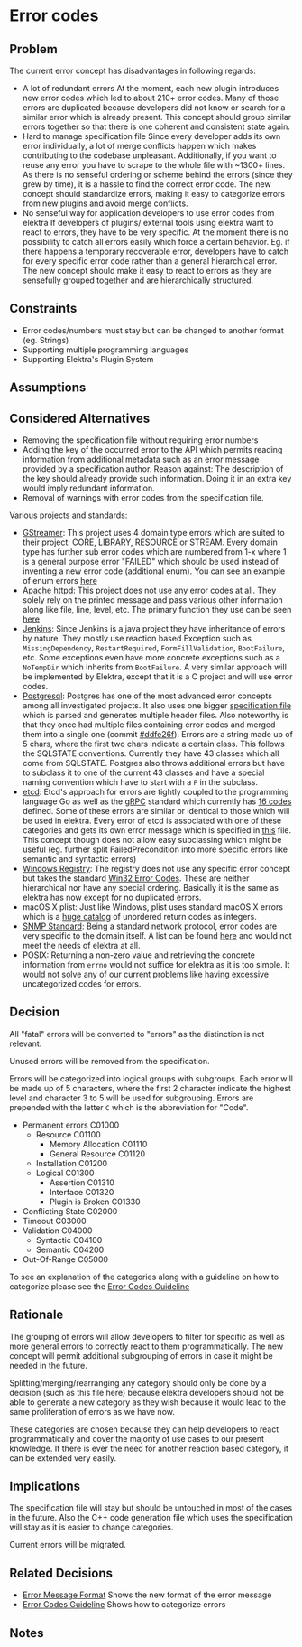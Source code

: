 # Error codes

## Problem

The current error concept has disadvantages in following regards:

- A lot of redundant errors
  At the moment, each new plugin introduces new error codes which led to about 210+ error codes. Many of those errors
  are duplicated because developers did not know or search for a similar error which is already present. This concept should
  group similar errors together so that there is one coherent and consistent state again.
- Hard to manage specification file
  Since every developer adds its own error individually, a lot of merge conflicts happen which makes contributing to the codebase
  unpleasant. Additionally, if you want to reuse any error you have to scrape to the whole file with ~1300+ lines. As there is no
  senseful ordering or scheme behind the errors (since they grew by time), it is a hassle to find the correct error code.
  The new concept should standardize errors, making it easy to categorize errors from new plugins and avoid merge conflicts.
- No senseful way for application developers to use error codes from elektra
  If developers of plugins/ external tools using elektra want to react to errors, they have to be very specific. At the moment there is
  no possibility to catch all errors easily which force a certain behavior. Eg. if there happens a temporary recoverable error, developers have to
  catch for every specific error code rather than a general hierarchical error. The new concept should make it easy to react to errors as they are
  sensefully grouped together and are hierarchically structured.

## Constraints

- Error codes/numbers must stay but can be changed to another format (eg. Strings)
- Supporting multiple programming languages
- Supporting Elektra's Plugin System

## Assumptions

## Considered Alternatives

- Removing the specification file without requiring error numbers
- Adding the key of the occurred error to the API which permits reading information from
  additional metadata such as an error message provided by a specification author.
  Reason against: The description of the key should already provide such information.
  Doing it in an extra key would imply redundant information.
- Removal of warnings with error codes from the specification file.

Various projects and standards:

- [GStreamer](https://github.com/GStreamer/gstreamer):
  This project uses 4 domain type errors which are suited to their project:
  CORE, LIBRARY, RESOURCE or STREAM. Every domain type has further sub error codes which are numbered from 1-x where 1 is a
  general purpose error "FAILED" which should be used instead of inventing a new error code (additional enum). You can see an example
  of enum errors [here](https://github.com/GStreamer/gstreamer/blob/a7db80f9a98287f012108845e121f6f6fb62171b/gst/gsterror.h#L63-L80)
- [Apache httpd](https://github.com/apache/httpd):
  This project does not use any error codes at all. They solely rely on the printed message and pass various other information along like
  file, line, level, etc. The primary function they use can be seen [here](https://github.com/apache/httpd/blob/1acebd4933e5315c669605c3c9222ed8bb0ee9ea/include/http_log.h#L378-L403)
- [Jenkins](https://github.com/jenkinsci/jenkins):
  Since Jenkins is a java project they have inheritance of errors by nature. They mostly use reaction based Exception such as
  `MissingDependency`, `RestartRequired`, `FormFillValidation`, `BootFailure`, etc. Some exceptions even have more concrete
  exceptions such as a `NoTempDir` which inherits from `BootFailure`. A very similar approach will be implemented by Elektra,
  except that it is a C project and will use error codes.
- [Postgresql](https://github.com/postgres/postgres):
  Postgres has one of the most advanced error concepts among all investigated projects. It also uses one bigger [specification file](https://github.com/postgres/postgres/blob/master/src/backend/utils/errcodes.txt) which is parsed and generates multiple header files. Also noteworthy is that they once had multiple files containing error codes and
  merged them into a single one (commit [#ddfe26f](https://github.com/postgres/postgres/commit/ddfe26f6441c24660595c5efe5fd0bd3974cdc5c)). Errors are a string
  made up of 5 chars, where the first two chars indicate a certain class. This follows the SQLSTATE conventions.
  Currently they have 43 classes which all come from SQLSTATE. Postgres also throws additional errors but have to subclass it to one of the current 43 classes and have a special naming convention which have to start with a `P` in the subclass.
- [etcd](https://github.com/etcd-io/etcd):
  Etcd's approach for errors are tightly coupled to the programming language Go as well as the [gRPC](https://grpc.io/) standard which currently has
  [16 codes](https://godoc.org/google.golang.org/grpc/codes) defined. Some of these errors are similar or identical to those which will be used in elektra.
  Every error of etcd is associated with one of these categories and gets its own error message which is specified in [this](https://github.com/etcd-io/etcd/blob/master/etcdserver/api/v3rpc/rpctypes/error.go) file. This concept though does not allow easy subclassing which might be useful (eg. further split FailedPrecondition into more specific errors like semantic and syntactic errors)
- [Windows Registry](https://docs.microsoft.com/en-us/windows/desktop/sysinfo/registry):
  The registry does not use any specific error concept but takes the standard [Win32 Error Codes](https://docs.microsoft.com/en-us/openspecs/windows_protocols/ms-erref/18d8fbe8-a967-4f1c-ae50-99ca8e491d2d). These are neither hierarchical nor have any special ordering. Basically it is the same as elektra has now except for no duplicated
  errors.
- macOS X plist:
  Just like Windows, plist uses standard macOS X errors which is a [huge catalog](http://krypted.com/lists/comprehensive-list-of-mac-os-x-error-codes/) of unordered
  return codes as integers.
- [SNMP Standard](http://www.snmp.com/protocol/):
  Being a standard network protocol, error codes are very specific to the domain itself. A list can be found [here](https://docs.microsoft.com/en-us/windows/desktop/snmp/snmp-error-codes) and would not meet the needs of elektra at all.
- POSIX:
  Returning a non-zero value and retrieving the concrete information from `errno` would not suffice for elektra as it is too simple. It would not solve any of our current
  problems like having excessive uncategorized codes for errors.

## Decision

All "fatal" errors will be converted to "errors" as the distinction is not relevant.

Unused errors will be removed from the specification.

Errors will be categorized into logical groups with subgroups.
Each error will be made up of 5 characters, where the first 2 character indicate the highest level
and character 3 to 5 will be used for subgrouping. Errors are prepended with the letter `C` which
is the abbreviation for "Code".

- Permanent errors C01000
  - Resource C01100
    - Memory Allocation C01110
    - General Resource C01120
  - Installation C01200
  - Logical C01300
    - Assertion C01310
    - Interface C01320
    - Plugin is Broken C01330
- Conflicting State C02000
- Timeout C03000
- Validation C04000
  - Syntactic C04100
  - Semantic C04200
- Out-Of-Range C05000

To see an explanation of the categories along with a guideline on how to categorize please
see the [Error Codes Guideline](../dev/error-categorization.md)

## Rationale

The grouping of errors will allow developers to filter for specific as well as more general errors to correctly
react to them programmatically.
The new concept will permit additional subgrouping of errors in case it might be needed in the future.

Splitting/merging/rearranging any category should only be done by a decision (such as this file here) because elektra developers
should not be able to generate a new category as they wish because it would lead to the same proliferation of errors as we have now.

These categories are chosen because they can help developers to react programmatically and cover the majority of use cases to our present knowledge.
If there is ever the need for another reaction based category, it can be extended very easily.

## Implications

The specification file will stay but should be untouched in most of the cases in the future. Also the C++ code generation
file which uses the specification will stay as it is easier to change categories.

Current errors will be migrated.

## Related Decisions

- [Error Message Format](error_message_format.md)
  Shows the new format of the error message
- [Error Codes Guideline](../dev/error-categorization.md)
  Shows how to categorize errors

## Notes
